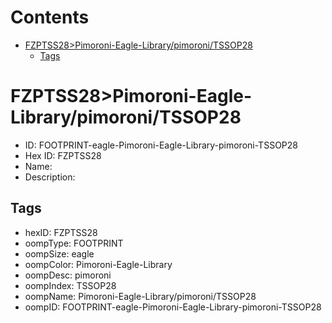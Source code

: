 



Contents
========

* [FZPTSS28>Pimoroni-Eagle-Library/pimoroni/TSSOP28](#fzptss28pimoroni-eagle-librarypimoronitssop28)
	* [Tags](#tags)

# FZPTSS28>Pimoroni-Eagle-Library/pimoroni/TSSOP28

- ID: FOOTPRINT-eagle-Pimoroni-Eagle-Library-pimoroni-TSSOP28
- Hex ID: FZPTSS28
- Name: 
- Description: 

## Tags

- hexID: FZPTSS28
- oompType: FOOTPRINT
- oompSize: eagle
- oompColor: Pimoroni-Eagle-Library
- oompDesc: pimoroni
- oompIndex: TSSOP28
- oompName: Pimoroni-Eagle-Library/pimoroni/TSSOP28
- oompID: FOOTPRINT-eagle-Pimoroni-Eagle-Library-pimoroni-TSSOP28
